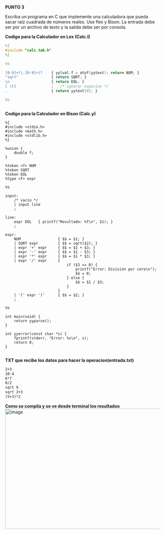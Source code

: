 **PUNTO 3**

Escriba un programa en C que implemente una calculadora que pueda sacar raíz cuadrada de números reales. Use flex y Bison. La entrada debe ser por un archivo de texto y la 
salida debe ser por consola.


**Codigo para la Calculador en Lex (Calc.l)**
```lex
%{
#include "calc.tab.h"
%}

%%

[0-9]+(\.[0-9]+)?    { yylval.f = atof(yytext); return NUM; }
"sqrt"               { return SQRT; }
\n                   { return EOL; }
[ \t]                ;   /* ignorar espacios */
.                    { return yytext[0]; }

%%



```
**Codigo para la Calculador en Bison (Calc.y)**
```bison
%{
#include <stdio.h>
#include <math.h>
#include <stdlib.h>
%}

%union {
    double f;
}

%token <f> NUM
%token SQRT
%token EOL
%type <f> expr

%%

input:
    /* vacío */
    | input line
    ;

line:
    expr EOL   { printf("Resultado: %f\n", $1); }
    ;

expr:
    NUM                 { $$ = $1; }
    | SQRT expr         { $$ = sqrt($2); }
    | expr '+' expr     { $$ = $1 + $3; }
    | expr '-' expr     { $$ = $1 - $3; }
    | expr '*' expr     { $$ = $1 * $3; }
    | expr '/' expr     { 
                            if ($3 == 0) { 
                                printf("Error: División por cero\n"); 
                                $$ = 0; 
                            } else { 
                                $$ = $1 / $3; 
                            }
                        }
    | '(' expr ')'      { $$ = $2; }
    ;

%%

int main(void) {
    return yyparse();
}

int yyerror(const char *s) {
    fprintf(stderr, "Error: %s\n", s);
    return 0;
}


```
**TXT que recibe los datos para hacer la operacion(entrada.txt)**
```txt
2+3
10-4
6*7
8/2
sqrt 9
sqrt 2+3
(5+3)*2


```
**Como se compila y se ve desde terminal los resultados**
<img width="1856" height="391" alt="image" src="https://github.com/user-attachments/assets/1bcfc340-84ed-40cf-93cd-8beb0b9788c4" />

